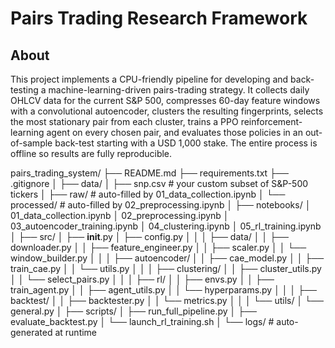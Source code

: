 # Pairs Trading Research Framework

## About
This project implements a CPU-friendly pipeline for developing and back-testing a machine-learning-driven pairs-trading strategy. It collects daily OHLCV data for the current S&P 500, compresses 60-day feature windows with a convolutional autoencoder, clusters the resulting fingerprints, selects the most stationary pair from each cluster, trains a PPO reinforcement-learning agent on every chosen pair, and evaluates those policies in an out-of-sample back-test starting with a USD 1,000 stake. The entire process is offline so results are fully reproducible.

pairs_trading_system/
├── README.md
├── requirements.txt
├── .gitignore
│
├── data/
│   ├── snp.csv              # your custom subset of S&P-500 tickers
│   ├── raw/                 # auto-filled by 01_data_collection.ipynb
│   └── processed/           # auto-filled by 02_preprocessing.ipynb
│
├── notebooks/
│   01_data_collection.ipynb
│   02_preprocessing.ipynb
│   03_autoencoder_training.ipynb
│   04_clustering.ipynb
│   05_rl_training.ipynb
│
├── src/
│   ├── __init__.py
│   ├── config.py
│   │
│   ├── data/
│   │   ├── downloader.py
│   │   ├── feature_engineer.py
│   │   ├── scaler.py
│   │   └── window_builder.py
│   │
│   ├── autoencoder/
│   │   ├── cae_model.py
│   │   ├── train_cae.py
│   │   └── utils.py
│   │
│   ├── clustering/
│   │   ├── cluster_utils.py
│   │   └── select_pairs.py
│   │
│   ├── rl/
│   │   ├── envs.py
│   │   ├── train_agent.py
│   │   ├── agent_utils.py
│   │   └── hyperparams.py
│   │
│   ├── backtest/
│   │   ├── backtester.py
│   │   └── metrics.py
│   │
│   └── utils/
│       └── general.py
│
├── scripts/
│   ├── run_full_pipeline.py
│   ├── evaluate_backtest.py
│   └── launch_rl_training.sh
│
└── logs/                     # auto-generated at runtime

